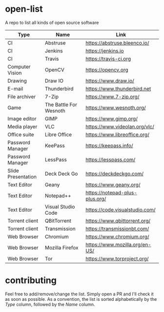 # open-list
A repo to list all kinds of open source software

| Type | Name | Link |
| ------------- | ------------- | ----- |
| CI | Abstruse | https://abstruse.bleenco.io/ |
| CI | Jenkins | https://jenkins.io |
| CI | Travis | https://travis-ci.org |
| Computer Vision | OpenCV | https://opencv.org |
| Drawing | Draw IO |https://www.draw.io/ |
| E-mail | Thunderbird | https://www.thunderbird.net |
| File archiver | 7-Zip | https://www.7-zip.org/ |
| Game | The Battle For Wesnoth | https://www.wesnoth.org/ |
| Image editor | GIMP | https://www.gimp.org/ |
| Media player | VLC | https://www.videolan.org/vlc/ |
| Office suite | Libre Office | https://www.libreoffice.org/ |
| Password Manager | KeePass | https://keepass.info/ |
| Password Manager | LessPass | https://lesspass.com/ |
| Slide Presentation | Deck Deck Go | https://deckdeckgo.com/ |
| Text Editor | Geany | https://www.geany.org/ |
| Text Editor | Notepad++ | https://notepad-plus-plus.org/ |
| Text Editor | Visual Studio Code | https://code.visualstudio.com/ |
| Torrent client | QBitTorrent | https://www.qbittorrent.org/ |
| Torrent client | Transmission | https://transmissionbt.com/ |
| Web Browser | Chromium | https://www.chromium.org/ |
| Web Browser | Mozilla Firefox | https://www.mozilla.org/en-US/ |
| Web Browser | Tor | https://www.torproject.org/ |


# contributing
Feel free to add/remove/change the list. Simply open a PR and I'll check it as soon as possible. As a convention, the list is sorted alphabetically by the _Type_ column, followed by the _Name_ column.
